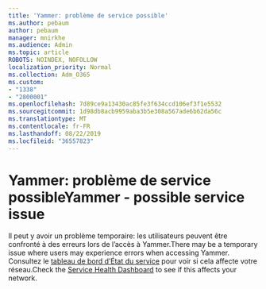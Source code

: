 ```yaml
---
title: 'Yammer: problème de service possible'
ms.author: pebaum
author: pebaum
manager: mnirkhe
ms.audience: Admin
ms.topic: article
ROBOTS: NOINDEX, NOFOLLOW
localization_priority: Normal
ms.collection: Adm_O365
ms.custom:
- "1338"
- "2800001"
ms.openlocfilehash: 7d89ce9a13430ac85fe3f634ccd106ef3f1e5532
ms.sourcegitcommit: 1d98db8acb9959aba3b5e308a567ade6b62da56c
ms.translationtype: MT
ms.contentlocale: fr-FR
ms.lasthandoff: 08/22/2019
ms.locfileid: "36557823"
---
```

# <a name="yammer---possible-service-issue"></a><span data-ttu-id="5b872-102">Yammer: problème de service possible</span><span class="sxs-lookup"><span data-stu-id="5b872-102">Yammer - possible service issue</span></span>

<span data-ttu-id="5b872-103">Il peut y avoir un problème temporaire: les utilisateurs peuvent être confronté à des erreurs lors de l’accès à Yammer.</span><span class="sxs-lookup"><span data-stu-id="5b872-103">There may be a temporary issue where users may experience errors when accessing Yammer.</span></span> <span data-ttu-id="5b872-104">Consultez le [tableau de bord d’État du service](https://admin.microsoft.com/AdminPortal/Home#/servicehealth) pour voir si cela affecte votre réseau.</span><span class="sxs-lookup"><span data-stu-id="5b872-104">Check the [Service Health Dashboard](https://admin.microsoft.com/AdminPortal/Home#/servicehealth) to see if this affects your network.</span></span>
